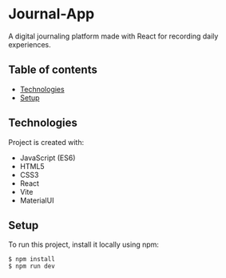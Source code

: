 # Journal-App
A digital journaling platform made with React for recording daily experiences.

## Table of contents
* [Technologies](#technologies)
* [Setup](#setup)

## Technologies
Project is created with:
* JavaScript (ES6)
* HTML5
* CSS3
* React
* Vite
* MaterialUI

## Setup
To run this project, install it locally using npm:

```
$ npm install
$ npm run dev
```